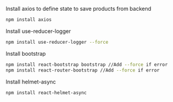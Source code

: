 Install axios to define state to save products from backend

```bash
npm install axios
```

Install use-reducer-logger

```bash
npm install use-reducer-logger --force
```

Install bootstrap

```bash
npm install react-bootstrap bootstrap //Add --force if error
npm install react-router-bootstrap //Add --force if error
```

Install helmet-async

```bash
npm install react-helmet-async
```
